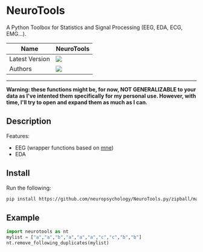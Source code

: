 # NeuroTools
A Python Toolbox for Statistics and Signal Processing (EEG, EDA, ECG, EMG...).

|Name|NeuroTools|
|----------------|---|
|Latest Version|[![](https://img.shields.io/badge/version-0.0.1-brightred.svg)](https://github.com/neuropsychology/NeuroTools.py)|
|Authors|[![](https://img.shields.io/badge/CV-D._Makowski-purple.svg?colorB=9C27B0)](https://cdn.rawgit.com/neuropsychology/Organization/master/CVs/DominiqueMakowski.pdf)|

---

**Warning: these functions might be, for now, NOT GENERALIZABLE to your data as I've intented them specifically for my personal use. However, with time, I'll try to open and expand them as much as I can.**

## Description

Features:

- EEG (wrapper functions based on [mne](http://martinos.org/mne/stable/index.html))
- EDA

## Install

Run the following:

```bash
pip install https://github.com/neuropsychology/NeuroTools.py/zipball/master
```

## Example

```python
import neurotools as nt
mylist = ["a","a","b","a","a","a","c","c","b","b"]
nt.remove_following_duplicates(mylist)
```
